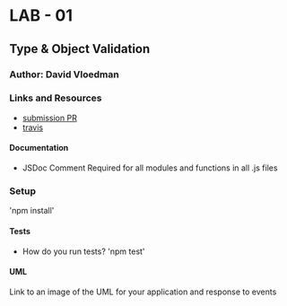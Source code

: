 # LAB - 01

## Type & Object Validation

### Author: David Vloedman

### Links and Resources
* [submission PR](https://github.com/david-vloedman-401-advanced-javascript/401-lab-01/pull/1)
* [travis](https://www.travis-ci.com/david-vloedman-401-advanced-javascript/401-lab-01)


#### Documentation

* JSDoc Comment Required for all modules and functions in all .js files

### Setup
'npm install'

  
#### Tests
* How do you run tests?
'npm test'

#### UML
Link to an image of the UML for your application and response to events
